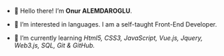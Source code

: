 - 👋 Hello there! I’m **Onur ALEMDAROGLU**.

- 👀 I’m interested in languages. I am a self-taught Front-End Developer.

- 🌱 I’m currently learning *Html5, CSS3, JavaScript, Vue.js, Jquery, Web3.js, SQL, Git & GitHub.*

<!---
onuralemdaroglu/onuralemdaroglu is a ✨ special ✨ repository because its `README.md` (this file) appears on your GitHub profile.
You can click the Preview link to take a look at your changes.
--->
